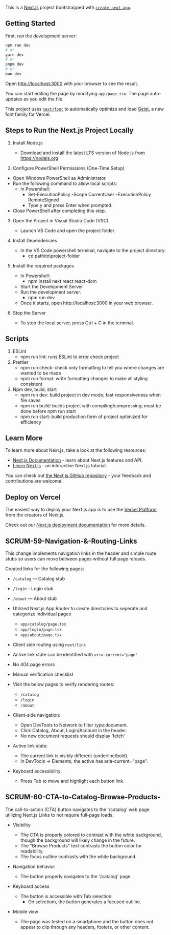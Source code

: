 This is a [Next.js](https://nextjs.org) project bootstrapped with [`create-next-app`](https://nextjs.org/docs/app/api-reference/cli/create-next-app).

## Getting Started

First, run the development server:

```bash
npm run dev
# or
yarn dev
# or
pnpm dev
# or
bun dev
```

Open [http://localhost:3000](http://localhost:3000) with your browser to see the result.

You can start editing the page by modifying `app/page.tsx`. The page auto-updates as you edit the file.

This project uses [`next/font`](https://nextjs.org/docs/app/building-your-application/optimizing/fonts) to automatically optimize and load [Geist](https://vercel.com/font), a new font family for Vercel.

## Steps to Run the Next.js Project Locally

1. Install Node.js
   - Download and install the latest LTS version of Node.js from https://nodejs.org

2. Configure PowerShell Permissions (One-Time Setup)

- Open Windows PowerShell as Administrator.
- Run the following command to allow local scripts:
  - In Powershell:
    - Set-ExecutionPolicy -Scope CurrentUser -ExecutionPolicy RemoteSigned
    - Type y and press Enter when prompted.
- Close PowerShell after completing this step.

3. Open the Project in Visual Studio Code (VSC)
   - Launch VS Code and open the project folder.

4. Install Dependencies
   - In the VS Code powershell terminal, navigate to the project directory:
     - cd path\to\project-folder

5. Install the required packages
   - In Powershell:
     - npm install next react react-dom
   - Start the Development Server
   - Run the development server:
     - npm run dev
   - Once it starts, open http://localhost:3000 in your web browser.

6. Stop the Server
   - To stop the local server, press Ctrl + C in the terminal.

## Scripts

1. ESLint
   - npm run lint: runs ESLint to error check project
2. Prettier
   - npm run check: check only formatting to tell you where changes are wanted to be made
   - npm run format: write formatting changes to make all styling consistent
3. Npm dev, build, start
   - npm run dev: build project in dev mode; fast responsiveness when file saves
   - npm run build: builds project with compiling/compressing; must be done before npm run start
   - npm run start: build production form of project optimized for efficiency

## Learn More

To learn more about Next.js, take a look at the following resources:

- [Next.js Documentation](https://nextjs.org/docs) - learn about Next.js features and API.
- [Learn Next.js](https://nextjs.org/learn) - an interactive Next.js tutorial.

You can check out [the Next.js GitHub repository](https://github.com/vercel/next.js) - your feedback and contributions are welcome!

## Deploy on Vercel

The easiest way to deploy your Next.js app is to use the [Vercel Platform](https://vercel.com/new?utm_medium=default-template&filter=next.js&utm_source=create-next-app&utm_campaign=create-next-app-readme) from the creators of Next.js.

Check out our [Next.js deployment documentation](https://nextjs.org/docs/app/building-your-application/deploying) for more details.

## SCRUM-59-Navigation-&-Routing-Links

This change implements navigation links in the header and simple route stubs so users can move between pages without full page reloads.

Created links for the following pages:

  - `/catalog` — Catalog stub
  - `/login` - Login stub
  - `/about` — About stub

- Utilized Next.js App Router to create directories to seperate and categorize individual pages
  - `app/catalog/page.tsx`
  - `app/login/page.tsx`
  - `app/about/page.tsx`
- Client side routing using `next/link`
- Active link state can be identified with `aria-current="page"`
- No 404 page errors

- Manual verification checklist
- Visit the below pages to verify rendering routes:
  - `/catalog`
  - `/login`
  - `/about`

- Client-side navigation: 
   - Open DevTools to Network to filter type:document.
   - Click Catalog, About, Login/Account in the header. 
   - No new document requests should display 'fetch'
- Active link state: 
   - The current link is visibly different (underline/bold).
   - In DevTools → Elements, the active <a> has aria-current="page".
- Keyboard accessibility:
   - Press Tab to move and highlight each button link.

## SCRUM-60-CTA-to-Catalog-Browse-Products-

The call-to-action (CTA) button navigates to the '/catalog' web page utilizing Next.js Links to not require full-page loads.

- Visibility
   - The CTA is properly colored to contrast with the white background, though the background will likely change in the future. 
   - The "Browse Products" text contrasts the button color for readability.
   - The focus outline contrasts with the white background.

- Navigation behavior
   - The button properly navigates to the '/catalog' page.

- Keyboard access
   - The button is accessible with Tab selection.
      - On selectiom, the button generates a focused outline.

- Mobile view
   - The page was tested on a smartphone and the button does not appear to clip through any headers, footers, or other content.